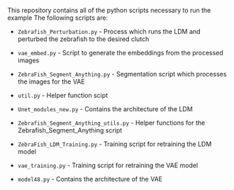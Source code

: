 This repository contains all of the python scripts necessary to run the example
The following scripts are:

* `Zebrafish_Perturbation.py` - Process which runs the LDM and perturbed the zebrafish to the desired clutch

* `vae_embed.py` - Script to generate the embeddings from the processed images

* `ZebraFish_Segment_Anything.py` - Segmentation script which processes the images for the VAE

* `util.py` - Helper function scipt 

* `Unet_modules_new.py` - Contains the architecture of the LDM

* `Zebrafish_Segment_Anything_utils.py` - Helper functions for the Zebrafish_Segment_Anything script

* `ZebraFish_LDM_Training.py` - Training script for retraining the LDM model

* `vae_training.py` - Training script for retraining the VAE model

* `model48.py` - Contains the architecture of the VAE
